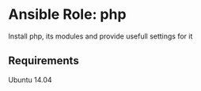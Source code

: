 # Ansible Role: php

Install php, its modules and provide usefull settings for it

## Requirements

Ubuntu 14.04
